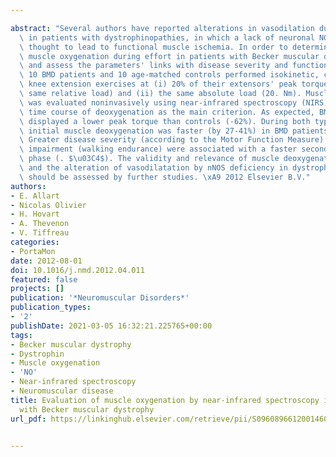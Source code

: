 ---
abstract: "Several authors have reported alterations in vasodilation during effort\
  \ in patients with dystrophinopathies, in which a lack of neuronal NO synthase is\
  \ thought to lead to functional muscle ischemia. In order to determine changes in\
  \ muscle oxygenation during effort in patients with Becker muscular dystrophy (BMD)\
  \ and assess the parameters' links with disease severity and functional status,\
  \ 10 BMD patients and 10 age-matched controls performed isokinetic, constant-load\
  \ knee extension exercises at (i) 20% of their extensors' peak torque (i.e. the\
  \ same relative load) and (ii) the same absolute load (20. Nm). Muscle oxygenation\
  \ was evaluated noninvasively using near-infrared spectroscopy (NIRS), with the\
  \ time course of deoxygenation as the main criterion. As expected, BMD patients\
  \ displayed a lower peak torque than controls (-62%). During both types of exercise,\
  \ initial muscle deoxygenation was faster (by 27-41%) in BMD patients than in controls.\
  \ Greater disease severity (according to the Motor Function Measure) and functional\
  \ impairment (walking endurance) were associated with a faster second deoxygenation\
  \ phase (. $\u03C4$). The validity and relevance of muscle deoxygenation parameters\
  \ and the alteration of vasodilatation by nNOS deficiency in dystrophinopathies\
  \ should be assessed by further studies. \xA9 2012 Elsevier B.V."
authors:
- E. Allart
- Nicolas Olivier
- H. Hovart
- A. Thevenon
- V. Tiffreau
categories:
- PortaMon
date: 2012-08-01
doi: 10.1016/j.nmd.2012.04.011
featured: false
projects: []
publication: '*Neuromuscular Disorders*'
publication_types:
- '2'
publishDate: 2021-03-05 16:32:21.225765+00:00
tags:
- Becker muscular dystrophy
- Dystrophin
- Muscle oxygenation
- 'NO'
- Near-infrared spectroscopy
- Neuromuscular disease
title: Evaluation of muscle oxygenation by near-infrared spectroscopy in patients
  with Becker muscular dystrophy
url_pdf: https://linkinghub.elsevier.com/retrieve/pii/S0960896612001460

---
